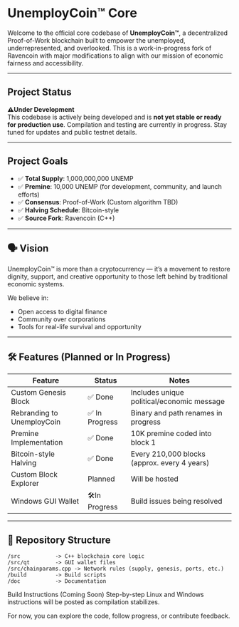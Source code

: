 # UnemployCoin™ Core

Welcome to the official core codebase of **UnemployCoin™**, a decentralized Proof-of-Work blockchain built to empower the unemployed, underrepresented, and overlooked. This is a work-in-progress fork of Ravencoin with major modifications to align with our mission of economic fairness and accessibility.

---

## Project Status

**⚠️Under Development**  
This codebase is actively being developed and is **not yet stable or ready for production use**. Compilation and testing are currently in progress. Stay tuned for updates and public testnet details.

---

## Project Goals

- ✅ **Total Supply**: 1,000,000,000 UNEMP
- ✅ **Premine**: 10,000 UNEMP (for development, community, and launch efforts)
- ✅ **Consensus**: Proof-of-Work (Custom algorithm TBD)
- ✅ **Halving Schedule**: Bitcoin-style
- ✅ **Source Fork**: Ravencoin (C++)

---

## 🗣️ Vision

UnemployCoin™ is more than a cryptocurrency — it’s a movement to restore dignity, support, and creative opportunity to those left behind by traditional economic systems.

We believe in:
- Open access to digital finance
- Community over corporations
- Tools for real-life survival and opportunity

---

## 🛠️ Features (Planned or In Progress)

| Feature                      | Status       | Notes                                           |
|-----------------------------|--------------|-------------------------------------------------|
| Custom Genesis Block        | ✅ Done       | Includes unique political/economic message      |
| Rebranding to UnemployCoin  | ✅ In Progress| Binary and path renames in progress             |
| Premine Implementation      | ✅ Done       | 10K premine coded into block 1                  |
| Bitcoin-style Halving       | ✅ Done       | Every 210,000 blocks (approx. every 4 years)    |
| Custom Block Explorer       | Planned       | Will be hosted                                  |
| Windows GUI Wallet          | 🛠In Progress | Build issues being resolved                      |

---

## 📁 Repository Structure

```plaintext
/src           -> C++ blockchain core logic
/src/qt        -> GUI wallet files
/src/chainparams.cpp -> Network rules (supply, genesis, ports, etc.)
/build         -> Build scripts
/doc           -> Documentation
```

Build Instructions (Coming Soon)
Step-by-step Linux and Windows instructions will be posted as compilation stabilizes.

For now, you can explore the code, follow progress, or contribute feedback.
```
